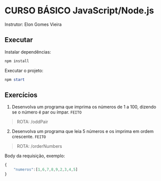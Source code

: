 # CURSO BÁSICO JavaScript/Node.js

Instrutor: Elon Gomes Vieira

## Executar

Instalar dependências:
```powershell
npm install
```

Executar o projeto:
```powershell
npm start
```

## Exercícios

1. Desenvolva um programa que imprima os números de 1 a 100, dizendo se o número é par ou ímpar. `FEITO`

> ROTA: /oddPair

2. Desenvolva um programa que leia 5 números e os imprima em ordem crescente. `FEITO`

> ROTA: /orderNumbers

Body da requisição, exemplo: 

```JavaScript
{
    "numeros":[1,6,7,8,9,2,3,4,5]
}
```
